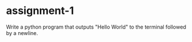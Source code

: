 # assignment-1

Write a python program that outputs "Hello World" to the terminal followed by a newline.
